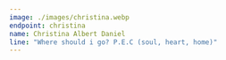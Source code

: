 ```yaml
---
image: ./images/christina.webp
endpoint: christina
name: Christina Albert Daniel
line: "Where should i go? P.E.C (soul, heart, home)"
---
```

